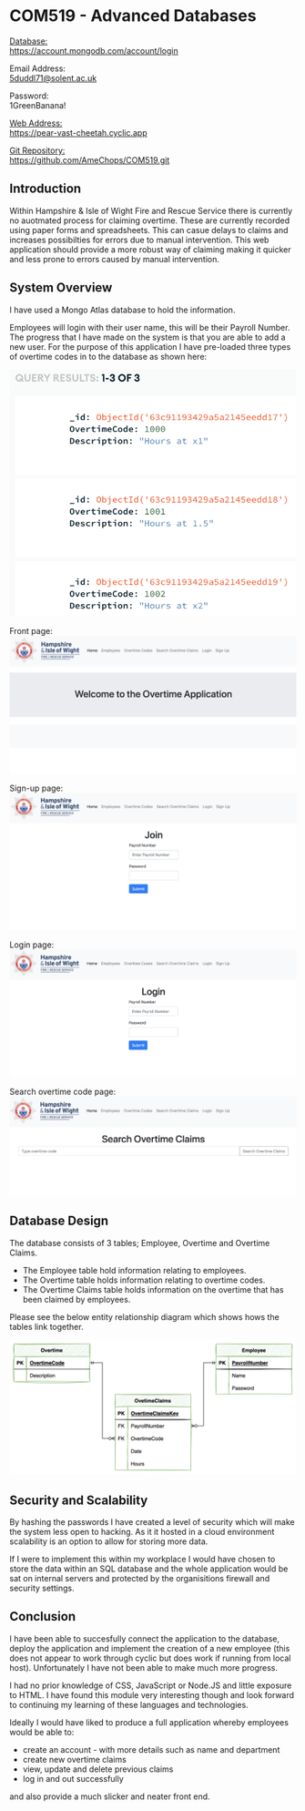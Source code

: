 # COM519 - Advanced Databases

<u>Database:</u>  
https://account.mongodb.com/account/login <p>

Email Address:  
5duddl71@solent.ac.uk  

Password:  
1GreenBanana!  

<u>Web Address:</u>  
https://pear-vast-cheetah.cyclic.app

<u>Git Repository:</u>  
https://github.com/AmeChops/COM519.git<p>

## Introduction

Within Hampshire & Isle of Wight Fire and Rescue Service there is currently no auotmated process for claiming overtime.  These are currently recorded using paper forms and spreadsheets.  This can casue delays to claims and increases possibilties for errors due to manual intervention.  This web application should provide a more robust way of claiming making it quicker and less prone to errors caused by manual intervention.

## System Overview

I have used a Mongo Atlas database to hold the information.

Employees will login with their user name, this will be their Payroll Number.  The progress that I have made on the system is that you are able to add a new user.  For the purpose of this application I have pre-loaded three types of overtime codes in to the database as shown here:

![](2023-01-20-10-54-20.png)

Front page:
![](2023-01-20-11-35-12.png)

Sign-up page:
![](2023-01-20-11-36-47.png)

Login page:
![](2023-01-20-11-37-41.png)

Search overtime code page:
![](2023-01-20-11-38-41.png)


## Database Design

The database consists of 3 tables; Employee, Overtime and Overtime Claims.

- The Employee table hold information relating to employees.
- The Overtime table holds information relating to overtime codes.
- The Overtime Claims table holds information on the overtime that has been claimed by employees.

Please see the below entity relationship diagram which shows hows the tables link together.

![](2023-01-17-09-41-04.png)

## Security and Scalability

By hashing the passwords I have created a level of security which will make the system less open to hacking.  As it it hosted in a cloud environment scalability is an option to allow for storing more data.

If I were to implement this within my workplace I would have chosen to store the data within an SQL database and the whole application would be sat on internal servers and protected by the organisitions firewall and security settings.

## Conclusion

I have been able to succesfully connect the application to the database, deploy the application and implement the creation of a new employee (this does not appear to work through cyclic but does work if running from local host).  Unfortunately I have not been able to make much more progress.

I had no prior knowledge of CSS, JavaScript or Node.JS and little exposure to HTML.  I have found this module very interesting though and look forward to continuing my learning of these languages and technologies.

Ideally I would have liked to produce a full application whereby employees would be able to:
- create an account - with more details such as name and department
- create new overtime claims
- view, update and delete previous claims
- log in and out successfully

and also provide a much slicker and neater front end.